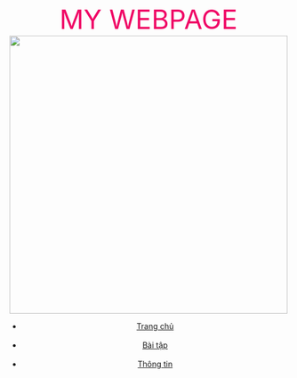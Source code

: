<html>
<head><font size = 10><font color = "#f0.666"><center>MY WEBPAGE</font></font></head>
<body>
<img src = "C:/Users/Q/Downloads/anh1.img" height="500" width"500"/>
<ul>
<li><a href = "trangchunqt.com">Trang chủ</a></li>
<br>
<li><a href = "baitapnqt.html">Bài tập</a></li>
<br>
<li><a href = "about.html">Thông tin</a></li>
</ul>
</body>
</html>
